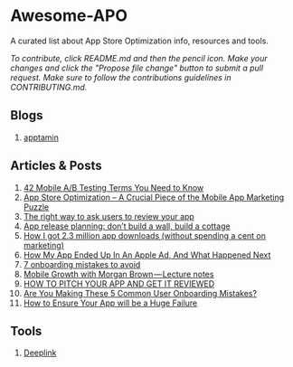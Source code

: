 # Awesome-APO

A curated list about App Store Optimization info, resources and tools. 

*To contribute, click README.md and then the pencil icon. Make your changes and click the "Propose file change" button to submit a pull request. Make sure to follow the contributions guidelines in CONTRIBUTING.md.*


## Blogs
  1. [apptamin](http://www.apptamin.com/blog/)
 
## Articles & Posts
  1. [42 Mobile A/B Testing Terms You Need to Know](http://blog.optimizely.com/2015/03/05/43-mobile-ab-testing-terms-you-need-to-know/)
  2. [App Store Optimization – A Crucial Piece of the Mobile App Marketing Puzzle](https://blog.kissmetrics.com/app-store-optimization/)
  3. [The right way to ask users to review your app](https://medium.com/circa/the-right-way-to-ask-users-to-review-your-app-9a32fd604fca)
  4. [App release planning: don’t build a wall, build a cottage](http://blog.invisionapp.com/app-release-planning/)
  5. [How I got 2.3 million app downloads (without spending a cent on marketing)](https://medium.com/@stuartkhall/how-i-got-2-3m-app-downloads-without-spending-a-cent-on-marketing-f4823b6bc779)
  6. [How My App Ended Up In An Apple Ad, And What Happened Next](http://www.fastcompany.com/3043401/how-my-app-ended-up-in-an-apple-ad-and-what-happened-next)
  7. [7 onboarding mistakes to avoid](https://medium.com/@bayramannakov/7-onboarding-mistakes-to-avoid-96418169def6)
  8. [Mobile Growth with Morgan Brown — Lecture notes](https://medium.com/mobile-growth/mobile-growth-with-morgan-brown-lecture-notes-4f922b75ac57)
  9. [HOW TO PITCH YOUR APP AND GET IT REVIEWED](http://www.apptamin.com/blog/get-app-reviewed/)
  10. [Are You Making These 5 Common User Onboarding Mistakes?](http://www.helpscout.net/blog/user-onboarding-mistakes/)
  11. [How to Ensure Your App will be a Huge Failure](http://savvyapps.com/blog/how-to-ensure-your-app-will-be-a-huge-failure)

## Tools
  1. [Deeplink](http://www.deeplink.me)

